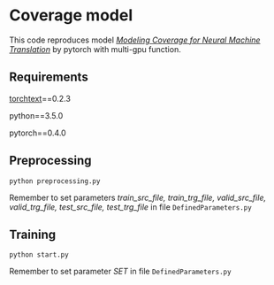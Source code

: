 # Coverage model

This code reproduces model *[Modeling Coverage for Neural Machine Translation](https://arxiv.org/abs/1601.04811)* by pytorch with multi-gpu function.

## Requirements

[torchtext](https://github.com/pytorch/text)==0.2.3

python==3.5.0

pytorch==0.4.0

## Preprocessing

```
python preprocessing.py
``` 

Remember to set parameters *train_src_file, train_trg_file, valid_src_file, valid_trg_file, test_src_file, test_trg_file* in file ```DefinedParameters.py```

## Training 

```
python start.py
```

Remember to set parameter *SET* in file ```DefinedParameters.py```

